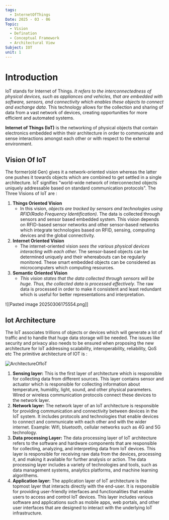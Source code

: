 ```yaml
---
tags:
  - InternetOfThings
Date: 2025 - 03 - 06
Topic:
  - Vision
  - Defination
  - Conceptual Framework
  - Architectural View
Subject: IOT
unit: 1
---
```

# Introduction
IoT stands for Internet of Things. *It refers to the interconnectedness of physical devices, such as appliances and vehicles, that are embedded with software, sensors, and connectivity which enables these objects to connect and exchange data*. This technology allows for the collection and sharing of data from a vast network of devices, creating opportunities for more efficient and automated systems.

**Internet of Things (IoT)** is the networking of physical objects that contain electronics embedded within their architecture in order to communicate and sense interactions amongst each other or with respect to the external environment.

## Vision Of IoT
The former(old Gen) gives it a network-oriented vision whereas the latter one pushes it towards objects which are combined to get settled in a single architecture. 
IoT signifies "world-wide network of interconnected objects uniquely addressable based on standard communication protocols".
The Three Visions of IoT are : 
1. **Things Oriented Vision**
	- In this vision, *objects are tracked by sensors and technologies using RFID(Radio Frequency Identification).* The data is collected through sensors and sensor  based embedded system. This vision depends on RFID-based sensor networks and other sensor-based networks which integrate technologies based on RFID, sensing, computing devices and the global connectivity.
2. **Internet Oriented Vision**
	- The internet-oriented vision *sees the various physical devices interacting with each other.* The sensor-based objects can be determined uniquely and their whereabouts can be regularly monitored. These smart embedded objects can be considered as microcomputers which computing resources.
3. **Semantic Oriented Vision**
	- *This vision states that the data collected through sensors will be huge. Thus, the collected data is processed effectively*. The raw data is processed in order to make it consistent and least redundant which is useful for better representations and interpretation. 

![[Pasted image 20250306175554.png]]

## Iot Architecture
The IoT associates trillions of objects or devices which will generate a lot of traffic and to handle that huge data storage will be needed.
The issues like security and privacy also needs to be ensured when proposing the new architecture for IoT addressing scalability, interoperability, reliability, QoS etc
The primitive architecture of IOT is : 

![ArchitectureOfIoT](https://media.geeksforgeeks.org/wp-content/uploads/20240618095819/Architecture-of-IoT.jpg)

1. **Sensing layer:** This is the first layer of architecture which is responsible for collecting data from different sources. This layer contains sensor and actuator which is responsible for collecting information about temperature, humidity, light, sound, and other physical parameters. Wired or wireless communication protocols connect these devices to the network layer.
2. **Network layer:** The network layer of an IoT architecture is responsible for providing communication and connectivity between devices in the IoT system. It includes protocols and technologies that enable devices to connect and communicate with each other and with the wider internet. Example: Wifi, bluetooth, cellular networks such as 4G and 5G technology. 
3. **Data processing Layer:** The data processing layer of IoT architecture refers to the software and hardware components that are responsible for collecting, analyzing, and interpreting data from IoT devices. This layer is responsible for receiving raw data from the devices, processing it, and making it available for further analysis or action. The data processing layer includes a variety of technologies and tools, such as data management systems, analytics platforms, and machine learning algorithems.
4. **Application layer:** The application layer of IoT architecture is the topmost layer that interacts directly with the end-user. It is responsible for providing user-friendly interfaces and functionalities that enable users to access and control IoT devices. This layer includes various software and applications such as mobile apps, web portals, and other user interfaces that are designed to interact with the underlying IoT infrastructure.
